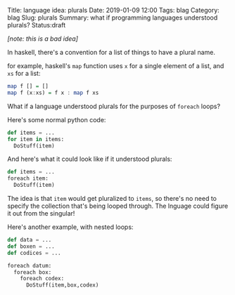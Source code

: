 Title: language idea: plurals
Date: 2019-01-09 12:00
Tags: blag
Category: blag
Slug: plurals
Summary: what if programming languages understood plurals?
Status:draft

*[note: this is a bad idea]*

In haskell, there's a convention for a list of things to have a plural name.

for example, haskell's `map` function uses `x` for a single element of a list, and `xs` for a list:

```haskell
map f [] = []
map f (x:xs) = f x : map f xs
```

What if a language understood plurals for the purposes of `foreach` loops?

Here's some normal python code:

```python
def items = ...
for item in items:
  DoStuff(item)
```

And here's what it could look like if it understood plurals:

```python
def items = ...
foreach item:
  DoStuff(item)
```

The idea is that `item` would get pluralized to `items`, so there's no need to specify the collection that's being looped through. The lnguage could figure it out from the singular!

Here's another example, with nested loops:

```python
def data = ...
def boxen = ...
def codices = ...

foreach datum:
  foreach box:
    foreach codex:
      DoStuff(item,box,codex)
```
